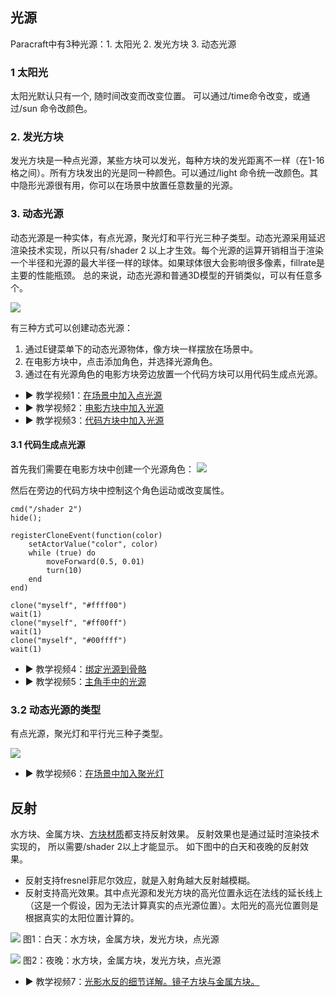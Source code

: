 ## 光源
Paracraft中有3种光源：1. 太阳光 2. 发光方块 3. 动态光源
### 1 太阳光
太阳光默认只有一个, 随时间改变而改变位置。 可以通过/time命令改变，或通过/sun 命令改颜色。

### 2. 发光方块
发光方块是一种点光源，某些方块可以发光，每种方块的发光距离不一样（在1-16格之间）。所有方块发出的光是同一种颜色。可以通过/light 命令统一改颜色。其中隐形光源很有用，你可以在场景中放置任意数量的光源。

### 3. 动态光源
动态光源是一种实体，有点光源，聚光灯和平行光三种子类型。动态光源采用延迟渲染技术实现，所以只有/shader 2 以上才生效。每个光源的运算开销相当于渲染一个半径和光源的最大半径一样的球体。如果球体很大会影响很多像素，fillrate是主要的性能瓶颈。 总的来说，动态光源和普通3D模型的开销类似，可以有任意多个。 

![](https://api.keepwork.com/ts-storage/siteFiles/24704/raw#1669892259697image.png)

有三种方式可以创建动态光源：
1. 通过E键菜单下的动态光源物体，像方块一样摆放在场景中。 
2. 在电影方块中，点击添加角色，并选择光源角色。
3. 通过在有光源角色的电影方块旁边放置一个代码方块可以用代码生成点光源。 

- :arrow_forward: 教学视频1：[在场景中加入点光源](https://keepwork.com/official/tips/s1/1_59)
- :arrow_forward: 教学视频2：[电影方块中加入光源](https://keepwork.com/official/tips/s1/1_60)
- :arrow_forward: 教学视频3：[代码方块中加入光源](https://keepwork.com/official/tips/s1/1_61)

#### 3.1 代码生成点光源

首先我们需要在电影方块中创建一个光源角色：
![](https://api.keepwork.com/ts-storage/siteFiles/24705/raw#1669892580225image.png)

然后在旁边的代码方块中控制这个角色运动或改变属性。
```
cmd("/shader 2")
hide();

registerCloneEvent(function(color)
    setActorValue("color", color)
    while (true) do
        moveForward(0.5, 0.01)
        turn(10)
    end
end)

clone("myself", "#ffff00")
wait(1)
clone("myself", "#ff00ff")
wait(1)
clone("myself", "#00ffff")
wait(1)

```

- :arrow_forward: 教学视频4：[绑定光源到骨骼](https://keepwork.com/official/tips/s1/1_62)
- :arrow_forward: 教学视频5：[主角手中的光源](https://keepwork.com/official/tips/s1/1_63)

### 3.2 动态光源的类型
 
有点光源，聚光灯和平行光三种子类型。
 
![](https://api.keepwork.com/ts-storage/siteFiles/24706/raw#1669892850485image.png)
 

- :arrow_forward: 教学视频6：[在场景中加入聚光灯](https://keepwork.com/official/tips/s1/1_64)


 
## 反射
 
水方块、金属方块、[方块材质](https://keepwork.com/official/docs/UserGuide/scene/block_material)都支持反射效果。 反射效果也是通过延时渲染技术实现的， 所以需要/shader 2以上才能显示。 如下图中的白天和夜晚的反射效果。 
- 反射支持fresnel菲尼尔效应，就是入射角越大反射越模糊。
- 反射支持高光效果。其中点光源和发光方块的高光位置永远在法线的延长线上（这是一个假设，因为无法计算真实的点光源位置）。太阳光的高光位置则是根据真实的太阳位置计算的。 


![](https://api.keepwork.com/ts-storage/siteFiles/24707/raw#1669893314053image.png)
图1：白天：水方块，金属方块，发光方块，点光源

![](https://api.keepwork.com/ts-storage/siteFiles/24708/raw#1669893406560image.png)
图2：夜晚：水方块，金属方块，发光方块，点光源

- :arrow_forward: 教学视频7：[光影水反的细节详解。镜子方块与金属方块。](https://keepwork.com/official/tips/s1/1_29)
